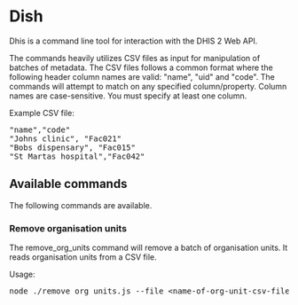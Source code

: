 # Dish

Dhis is a command line tool for interaction with the DHIS 2 Web API.

The commands heavily utilizes CSV files as input for manipulation of batches of metadata. The CSV files follows a common format where the following header column names are valid: "name", "uid" and "code". The commands will attempt to match on any specified column/property. Column names are case-sensitive. You must specify at least one column.

Example CSV file:

<pre>
"name","code"
"Johns clinic", "Fac021"
"Bobs dispensary", "Fac015"
"St Martas hospital","Fac042"
</pre>

## Available commands

The following commands are available.

### Remove organisation units

The remove_org_units command will remove a batch of organisation units. It reads
organisation units from a CSV file.

Usage:

<pre>node ./remove_org_units.js --file &lt;name-of-org-unit-csv-file&gt;</pre>
